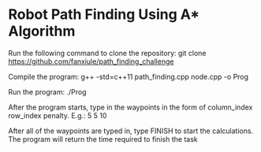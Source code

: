 # Robot Path Finding Using A* Algorithm

Run the following command to clone the repository:
    git clone https://github.com/fanxiule/path_finding_challenge

Compile the program:
    g++ -std=c++11 path_finding.cpp node.cpp -o Prog

Run the program:
    ./Prog

After the program starts, type in the waypoints in the form of column_index row_index penalty. E.g.:
    5 5 10

After all of the waypoints are typed in, type FINISH to start the calculations. The program will return the time required to finish the task